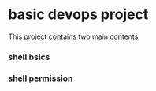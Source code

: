 # basic devops project
This project contains two main contents
  ### shell bsics
  ### shell permission

